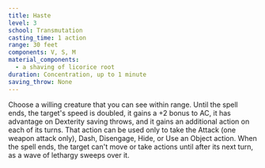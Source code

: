 ```yaml
---
title: Haste
level: 3
school: Transmutation
casting_time: 1 action
range: 30 feet
components: V, S, M
material_components:
  - a shaving of licorice root
duration: Concentration, up to 1 minute
saving_throw: None
---
```


Choose a willing creature that you can see within range. Until the spell ends, the target's speed is doubled, it gains a +2 bonus to AC, it has advantage on Dexterity saving throws, and it gains an additional action on each of its turns. That action can be used only to take the Attack (one weapon attack only), Dash, Disengage, Hide, or Use an Object action. When the spell ends, the target can't move or take actions until after its next turn, as a wave of lethargy sweeps over it.
